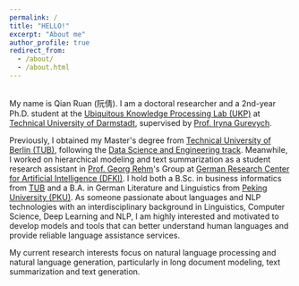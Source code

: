 ```yaml
---
permalink: /
title: "HELLO!"
excerpt: "About me"
author_profile: true
redirect_from: 
  - /about/
  - /about.html
---
```


\
My name is Qian Ruan (阮倩). I am a doctoral researcher and a 2nd-year Ph.D. student at the [Ubiquitous Knowledge Processing Lab (UKP)](https://www.informatik.tu-darmstadt.de/ukp/ukp_home/index.en.jsp) at [Technical University of Darmstadt](https://www.tu-darmstadt.de/), supervised by [Prof. Iryna Gurevych](https://www.informatik.tu-darmstadt.de/ukp/ukp_home/head_ukp/index.en.jsp).

Previously, I obtained my Master's degree from [Technical University of Berlin (TUB)](https://www.tu.berlin/), following the [Data Science and Engineering track](https://www.analytics.tu-berlin.de/data_analytics_lab/data_science_and_engineering_track/). Meanwhile, I worked on hierarchical modeling and text summarization as a student research assistant in [Prof. Georg Rehm](http://georg-re.hm/)'s Group at [German Research Center for Artificial Intelligence (DFKI)](https://www.dfki.de/web). I hold both a B.Sc. in business informatics from [TUB](https://www.tu.berlin/) and a B.A. in German Literature and Linguistics from [Peking University (PKU)](https://english.pku.edu.cn/). As someone passionate about languages and NLP technologies with an interdisciplinary background in Linguistics, Computer Science, Deep Learning and NLP, I am highly interested and motivated to develop models and tools that can better understand human languages and provide reliable language assistance services.

My current research interests focus on natural language processing and natural language generation, particularly in long document modeling, text summarization and text generation.


